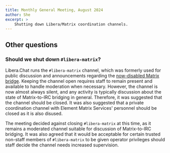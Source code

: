 ```yaml
---
title: Monthly General Meeting, August 2024
author: She
excerpt: >
    Shutting down Libera/Matrix coordination channels.
---
```


## Other questions

### Should we shut down `#libera-matrix`?

Libera.Chat runs the `#libera-matrix` channel,
which was formerly used for public discussion and announcements regarding the
[now-disabled Matrix bridge](/news/official-matrix-bridge-farewell).
Keeping the channel open requires staff to remain present and available
to handle moderation when necessary. However, the channel is now
almost always silent, and any activity is typically discussion about
the state of Matrix-to-IRC bridging in general.
Therefore, it was suggested that the channel should be closed.
It was also suggested that a private coordination channel with
Element Matrix Services' personnel should be closed as it is also disused.

The meeting decided against closing `#libera-matrix` at this time,
as it remains a moderated channel suitable for discussion of Matrix-to-IRC
bridging. It was also agreed that it would be acceptable for certain trusted
non-staff members of `#libera-matrix` to be given operator privileges
should staff decide the channel needs increased supervision.
